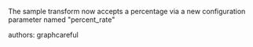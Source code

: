 The sample transform now accepts a percentage via a new configuration parameter named "percent_rate"

authors: graphcareful
